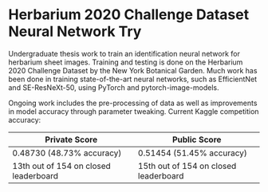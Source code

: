 # Herbarium 2020 Challenge Dataset Neural Network Try
Undergraduate thesis work to train an identification neural network for herbarium sheet images. Training and testing is done on the Herbarium 2020 Challenge Dataset by the New York Botanical Garden. Much work has been done in training state-of-the-art neural networks, such as EfficientNet and SE-ResNeXt-50, using PyTorch and pytorch-image-models. 

Ongoing work includes the pre-processing of data as well as improvements in model accuracy through parameter tweaking.
Current Kaggle competition accuracy: 

Private Score | Public Score
|---|---|
0.48730 (48.73% accuracy) | 0.51454 (51.45% accuracy)
13th out of 154 on closed leaderboard | 15th out of 154 on closed leaderboard
